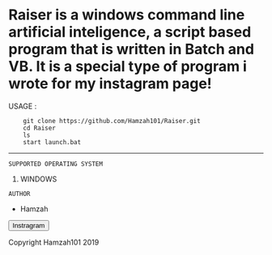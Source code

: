 # Raiser is a windows command line artificial inteligence, a script based program that is written in Batch and VB. It is a special type of program i wrote for my instagram page!

USAGE :

        git clone https://github.com/Hamzah101/Raiser.git
        cd Raiser
        ls 
        start launch.bat

****************************************************************************************************************************************

    SUPPORTED OPERATING SYSTEM 
                                                               
<ol>
  <li>WINDOWS</li>
 
</ol>
                                                             
                                                                    
    AUTHOR
 <ul>
 <li>Hamzah</li>
 </ul>
                                                               

<a href="https://www.instagram.com/_____hamzah_____"> <button class="btn btn-primary">Instragram</button> </a> 


<footer> Copyright Hamzah101 2019 </footer>
